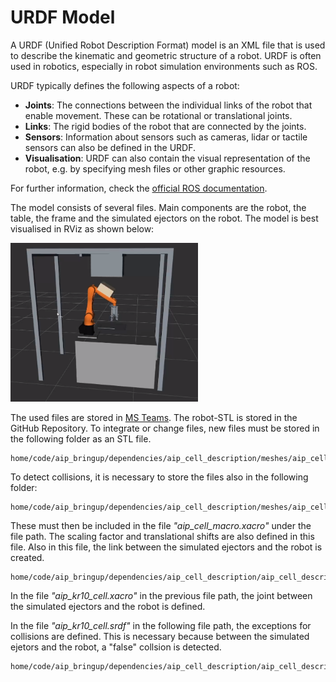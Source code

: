 # URDF Model

A URDF (Unified Robot Description Format) model is an XML file that is used to describe the kinematic and geometric structure of a robot. URDF is often used in robotics, especially in robot simulation environments such as ROS.

URDF typically defines the following aspects of a robot:

- **Joints**: The connections between the individual links of the robot that enable movement. These can be rotational or translational joints.
- **Links**: The rigid bodies of the robot that are connected by the joints.
- **Sensors**: Information about sensors such as cameras, lidar or tactile sensors can also be defined in the URDF.
- **Visualisation**: URDF can also contain the visual representation of the robot, e.g. by specifying mesh files or other graphic resources.

For further information, check the [official ROS documentation](https://docs.ros.org/en/humble/Tutorials/Intermediate/URDF/URDF-Main.html).

The model consists of several files. Main components are the robot, the table, the frame and the simulated ejectors on the robot. The model is best visualised in RViz as shown below:

<img src="../images/20240304_URDF_model.png" width="300">

The used files are stored in [MS Teams](https://hskarlsruhede.sharepoint.com/:f:/s/Robolab/EvarfBdhJH5EiF5MisFpLRoBV33X3YFL95Ve3CYxm8kgdQ?e=Y4TLLa). The robot-STL is stored in the GitHub Repository. To integrate or change files, new files must be stored in the following folder as an STL file.

    home/code/aip_bringup/dependencies/aip_cell_description/meshes/aip_cell/visual

To detect collisions, it is necessary to store the files also in the following folder:

    home/code/aip_bringup/dependencies/aip_cell_description/meshes/aip_cell/collision

These must then be included in the file _"aip_cell_macro.xacro"_ under the file path. The scaling factor and translational shifts are also defined in this file. Also in this file, the link between the simulated ejectors and the robot is created.

    home/code/aip_bringup/dependencies/aip_cell_description/aip_cell_description/urdf

In the file _"aip_kr10_cell.xacro"_ in the previous file path, the joint between the simulated ejectors and the robot is defined.

In the file _"aip_kr10_cell.srdf"_ in the following file path, the exceptions for collisions are defined. This is necessary because between the simulated ejetors and the robot, a "false" collsion is detected.

    home/code/aip_bringup/dependencies/aip_cell_description/aip_cell_description/config
